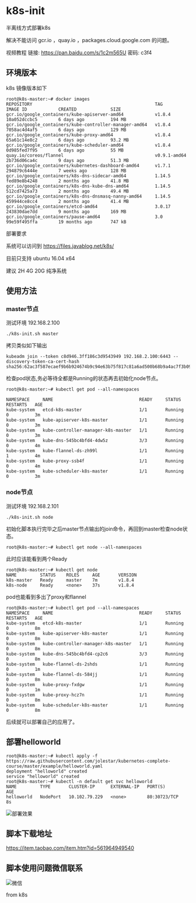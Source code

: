 
# k8s-init

半离线方式部署k8s

解决不能访问  gcr.io ，quay.io ，packages.cloud.google.com 的问题。

视频教程  链接: https://pan.baidu.com/s/1c2m565U 密码: c3f4

## 环境版本

k8s 镜像版本如下  

```
root@k8s-master:~# docker images
REPOSITORY                                               TAG                 IMAGE ID            CREATED             SIZE
gcr.io/google_containers/kube-apiserver-amd64            v1.8.4              10a052dccbc5        6 days ago          194 MB
gcr.io/google_containers/kube-controller-manager-amd64   v1.8.4              7058ac4d4af5        6 days ago          129 MB
gcr.io/google_containers/kube-proxy-amd64                v1.8.4              65a61c14e8c2        6 days ago          93.2 MB
gcr.io/google_containers/kube-scheduler-amd64            v1.8.4              0d985fed7f95        6 days ago          55 MB
quay.io/coreos/flannel                                   v0.9.1-amd64        2b736d06ca4c        9 days ago          51.3 MB
gcr.io/google_containers/kubernetes-dashboard-amd64      v1.7.1              294879c6444e        7 weeks ago         128 MB
gcr.io/google_containers/k8s-dns-sidecar-amd64           1.14.5              fed89e8b4248        2 months ago        41.8 MB
gcr.io/google_containers/k8s-dns-kube-dns-amd64          1.14.5              512cd7425a73        2 months ago        49.4 MB
gcr.io/google_containers/k8s-dns-dnsmasq-nanny-amd64     1.14.5              459944ce8cc4        2 months ago        41.4 MB
gcr.io/google_containers/etcd-amd64                      3.0.17              243830dae7dd        9 months ago        169 MB
gcr.io/google_containers/pause-amd64                     3.0                 99e59f495ffa        19 months ago       747 kB

```
 

部署要求

系统可以访问到 https://files.javablog.net/k8s/ 

目前只支持  ubuntu 16.04 x64 

建议 2H 4G 20G 纯净系统

## 使用方法 

### master节点  

测试环境   192.168.2.100

`./k8s-init.sh master`

拷贝类似如下输出

```
kubeadm join --token c8d946.3ff186c3d9543949 192.168.2.100:6443 --discovery-token-ca-cert-hash sha256:62ac3f587ecaef9b6b924674b9c94e63b75f817c81a6ad500b68b9a4ac7f3b09
```

检查pod状态,务必等待全都是Running的状态再去初始化node节点。


```
root@k8s-master:~# kubectl get pod --all-namespaces

NAMESPACE     NAME                                 READY     STATUS    RESTARTS   AGE
kube-system   etcd-k8s-master                      1/1       Running   0          3m
kube-system   kube-apiserver-k8s-master            1/1       Running   0          3m
kube-system   kube-controller-manager-k8s-master   1/1       Running   0          3m
kube-system   kube-dns-545bc4bfd4-4dw5z            3/3       Running   0          4m
kube-system   kube-flannel-ds-zh99l                1/1       Running   1          4m
kube-system   kube-proxy-ssb4f                     1/1       Running   0          4m
kube-system   kube-scheduler-k8s-master            1/1       Running   0          3m
```


### node节点   

测试环境 192.168.2.101

`./k8s-init.sh node`

初始化脚本执行完毕之后master节点输出的join命令，再回到master检查node状态。

`root@k8s-master:~# kubectl get node --all-namespaces`

此时应该能看到两个Ready

```
root@k8s-master:~# kubectl get node
NAME         STATUS    ROLES     AGE       VERSION
k8s-master   Ready     master    7m        v1.8.4
k8s-node     Ready     <none>    37s       v1.8.4

```

pod也能看到多出了proxy和flannel

```
root@k8s-master:~# kubectl get pod --all-namespaces
NAMESPACE     NAME                                 READY     STATUS    RESTARTS   AGE
kube-system   etcd-k8s-master                      1/1       Running   0          8m
kube-system   kube-apiserver-k8s-master            1/1       Running   0          8m
kube-system   kube-controller-manager-k8s-master   1/1       Running   0          8m
kube-system   kube-dns-545bc4bfd4-cp2c6            3/3       Running   0          8m
kube-system   kube-flannel-ds-2shds                1/1       Running   0          1m
kube-system   kube-flannel-ds-584jj                1/1       Running   0          8m
kube-system   kube-proxy-fxdgw                     1/1       Running   0          1m
kube-system   kube-proxy-hcz7n                     1/1       Running   0          8m
kube-system   kube-scheduler-k8s-master            1/1       Running   0          8m

```

后续就可以部署自己的应用了。

## 部署helloworld

```
root@k8s-master:~# kubectl apply -f https://raw.githubusercontent.com/jolestar/kubernetes-complete-course/master/example/helloworld.yaml 
deployment "helloworld" created
service "helloworld" created
root@k8s-master:~# kubectl -n default get svc helloworld 
NAME         TYPE       CLUSTER-IP      EXTERNAL-IP   PORT(S)        AGE
helloworld   NodePort   10.102.79.229   <none>        80:30723/TCP   8s
```


![部署效果](https://files.javablog.net/k8s/k8s-helloworld.png)

## 脚本下载地址

https://item.taobao.com/item.htm?id=561964949540


## 脚本使用问题微信联系 


![微信](https://files.javablog.net/k8s/%E5%BE%AE%E4%BF%A1%E8%81%94%E7%B3%BB%E6%88%91.jpg)

from k8s  









